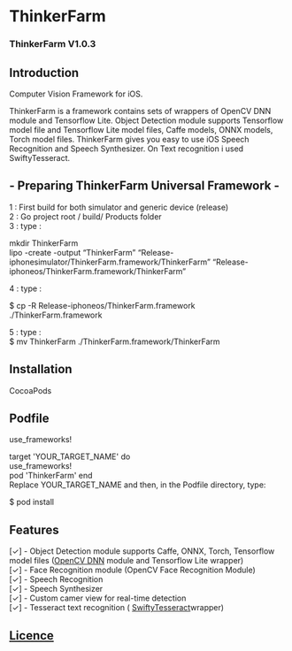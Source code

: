 # ThinkerFarm  


### ThinkerFarm V1.0.3  

## Introduction  
Computer Vision Framework for iOS.  

ThinkerFarm is a framework contains sets of wrappers of OpenCV DNN module and Tensorflow Lite. Object Detection module supports Tensorflow model file and Tensorflow Lite model files, Caffe models, ONNX models, Torch model files. ThinkerFarm gives you easy to use iOS Speech Recognition and Speech Synthesizer. On Text recognition i used SwiftyTesseract.


## - Preparing ThinkerFarm Universal Framework -  

1 : First build for both simulator and generic device (release)  
2 : Go project root / build/ Products folder  
3 : type :  

mkdir ThinkerFarm  
lipo -create -output “ThinkerFarm” “Release-iphonesimulator/ThinkerFarm.framework/ThinkerFarm” “Release-iphoneos/ThinkerFarm.framework/ThinkerFarm”  

4 : type :  

$ cp -R Release-iphoneos/ThinkerFarm.framework ./ThinkerFarm.framework  

5 : type :  
$ mv ThinkerFarm ./ThinkerFarm.framework/ThinkerFarm  


## Installation  
CocoaPods  

## Podfile    
use_frameworks!  

target 'YOUR_TARGET_NAME' do  
    use_frameworks!  
    pod 'ThinkerFarm'
end  
Replace YOUR_TARGET_NAME and then, in the Podfile directory, type:  

$ pod install  


## Features    

[✓] - Object Detection module supports Caffe, ONNX, Torch, Tensorflow model files ([OpenCV DNN](https://docs.opencv.org/master/d2/d58/tutorial_table_of_content_dnn.html) module and Tensorflow Lite wrapper)  
[✓] - Face Recognition module (OpenCV Face Recognition Module)  
[✓] - Speech Recognition  
[✓] - Speech Synthesizer   
[✓] - Custom camer view for real-time detection  
[✓] - Tesseract text recognition ( [SwiftyTesseract](https://github.com/SwiftyTesseract/SwiftyTesseractl)wrapper)  



## [Licence](https://github.com/erkansirin/ThinkerFarm/blob/master/LICENSE)  
